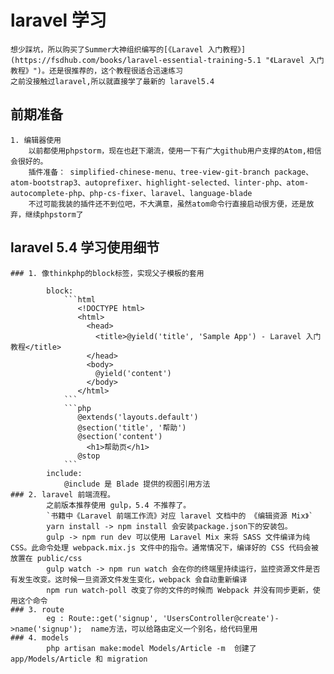 # laravel 学习
    想少踩坑，所以购买了Summer大神组织编写的[《Laravel 入门教程》](https://fsdhub.com/books/laravel-essential-training-5.1 "《Laravel 入门教程》")。还是很推荐的，这个教程很适合迅速练习
    之前没接触过laravel,所以就直接学了最新的 laravel5.4
## 前期准备
    1. 编辑器使用
        以前都使用phpstorm，现在也赶下潮流，使用一下有广大github用户支撑的Atom,相信会很好的。
        插件准备： simplified-chinese-menu、tree-view-git-branch package、atom-bootstrap3、autoprefixer、highlight-selected、linter-php、atom-autocomplete-php、php-cs-fixer、laravel、language-blade
        不过可能我装的插件还不到位吧，不大满意，虽然atom命令行直接启动很方便，还是放弃，继续phpstorm了
## laravel 5.4 学习使用细节
    ### 1. 像thinkphp的block标签，实现父子模板的套用

            block:
                ```html
                   <!DOCTYPE html>
                   <html>
                     <head>
                       <title>@yield('title', 'Sample App') - Laravel 入门教程</title>
                     </head>
                     <body>
                       @yield('content')
                     </body>
                   </html>
                ```
                ```php
                   @extends('layouts.default')
                   @section('title', '帮助')
                   @section('content')
                     <h1>帮助页</h1>
                   @stop
                ```
            include:
                @include 是 Blade 提供的视图引用方法
    ### 2. laravel 前端流程。
            之前版本推荐使用 gulp，5.4 不推荐了。
            `书籍中《Laravel 前端工作流》对应 laravel 文档中的 《编辑资源 Mix》`
            yarn install -> npm install 会安装package.json下的安装包。
            gulp -> npm run dev 可以使用 Laravel Mix 来将 SASS 文件编译为纯 CSS。此命令处理 webpack.mix.js 文件中的指令。通常情况下，编译好的 CSS 代码会被放置在 public/css
            gulp watch -> npm run watch 会在你的终端里持续运行，监控资源文件是否有发生改变。这时候一旦资源文件发生变化，webpack 会自动重新编译
            npm run watch-poll 改变了你的文件的时候而 Webpack 并没有同步更新，使用这个命令
    ### 3. route
            eg : Route::get('signup', 'UsersController@create')->name('signup');  name方法，可以给路由定义一个别名，给代码里用
    ### 4. models
            php artisan make:model Models/Article -m  创建了 app/Models/Article 和 migration



